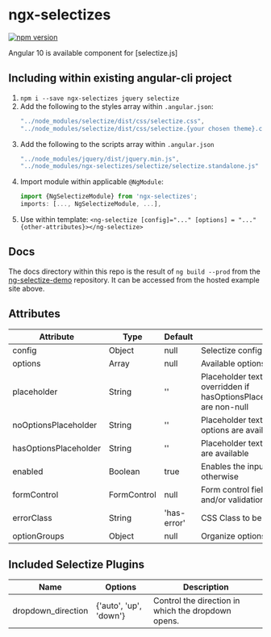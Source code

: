# ngx-selectizes

[![npm version](https://badge.fury.io/js/ngx-selectizes.svg)](https://badge.fury.io/js/ngx-selectizes)

Angular 10 is available component for [selectize.js]

## Including within existing angular-cli project
1. `npm i --save ngx-selectizes jquery selectize`
2. Add the following to the styles array within `.angular.json`:
	```javascript
    "../node_modules/selectize/dist/css/selectize.css",
    "../node_modules/selectize/dist/css/selectize.{your chosen theme}.css"
    ```
3. Add the following to the scripts array within `.angular.json`
	```javascript
	"../node_modules/jquery/dist/jquery.min.js",
	"../node_modules/ngx-selectizes/selectize/selectize.standalone.js" (or take from /node_modules/selectize/...)
	```
3. Import module within applicable `@NgModule`:
	```javascript
	import {NgSelectizeModule} from 'ngx-selectizes';
	imports: [..., NgSelectizeModule, ...],
	```
4. Use within template: `<ng-selectize [config]="..." [options] = "..." {other-attributes}></ng-selectize>`

## Docs
The docs directory within this repo is the result of `ng build --prod` from the [ng-selectize-demo](https://github.com/buiductuan/ngx-selectizes.git) repository. It can be accessed from the hosted example site above.

## Attributes
| Attribute | Type | Default | Description | Implemented |
| --- | --- | --- | --- | --- |
| config | Object | null | Selectize config | Yes |
| options | Array | null | Available options to select from | Yes |
| placeholder | String | '' | Placeholder text to be displayed. Is overridden if hasOptionsPlaceholder/noOptionsPlaceholder are non-null | Yes |
| noOptionsPlaceholder | String | '' | Placeholder text to be displayed when no options are available | Yes |
| hasOptionsPlaceholder | String | '' | Placeholder text to be displayed when options are available | Yes |
| enabled | Boolean | true | Enables the input field when true, disabled otherwise | Yes |
| formControl | FormControl | null | Form control field to be used to set value and/or validation. | Yes |
| errorClass | String | 'has-error' | CSS Class to be added to the field when  | Yes |
| optionGroups | Object | null | Organize options within groups | Yes |

## Included Selectize Plugins
| Name | Options | Description |
| --- | --- | --- |
| dropdown_direction | {'auto', 'up', 'down'} | Control the direction in which the dropdown opens. |
